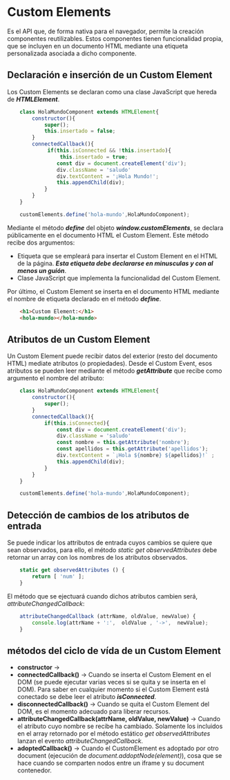 # Custom Elements
Es el API que, de forma nativa para el navegador, permite la creación componentes reutilizables. Estos componentes tienen funcionalidad propia, que se incluyen en un documento HTML mediante una etiqueta personalizada asociada a dicho componente.

## Declaración e inserción de un Custom Element
Los Custom Elements se declaran como una clase JavaScript que hereda de ***HTMLElement***. 

```javascript
    class HolaMundoComponent extends HTMLElement{
        constructor(){
            super();
            this.insertado = false;
        }
        connectedCallback(){
             if(this.isConnected && !this.insertado){
                 this.insertado = true;
                const div = document.createElement('div');
                div.className = 'saludo'
                div.textContent = '¡Hola Mundo!';
                this.appendChild(div);
            }
        }
    }

    customElements.define('hola-mundo',HolaMundoComponent);
```
Mediante el método ***define*** del objeto ***window.customElements***, se declara públicamente en el documento HTML el Custom Element. Este método recibe dos argumentos:

- Etiqueta que se empleará para insertar el Custom Element en el HTML de la página. ***Esta etiqueta debe declararse en minusculas y con al menos un guión***.
- Clase JavaScript que implementa la funcionalidad del Custom Element.

Por último, el Custom Element se inserta en el documento HTML mediante el nombre de etiqueta declarado en el método ***define***.

```html
    <h1>Custom Element:</h1>
    <hola-mundo></hola-mundo>
```

## Atributos de un Custom Element

Un Custom Element puede recibir datos del exterior (resto del documento HTML) mediate atributos (o propiedades). Desde el Custom Event, esos atributos se pueden leer mediante el método ***getAttribute*** que recibe como argumento el nombre del atributo:

```javascript
    class HolaMundoComponent extends HTMLElement{
        constructor(){
            super();
        }
        connectedCallback(){
            if(this.isConnected){
                const div = document.createElement('div');
                div.className = 'saludo'
                const nombre = this.getAttribute('nombre');
                const apellidos = this.getAttribute('apellidos');
                div.textContent = `¡Hola ${nombre} ${apellidos}!` ;
                this.appendChild(div);
            }
        }
    }

    customElements.define('hola-mundo',HolaMundoComponent);
```

## Detección de cambios de los atributos de entrada

Se puede indicar los attributos de entrada cuyos cambios se quiere que sean observados, para ello, el método *static get observedAttributes* debe retornar un array con los nombres de los atributos observados.

```javascript
    static get observedAttributes () {
        return [ 'num' ];
    }
```

El método que se ejectuará cuando dichos atributos cambien será, *attributeChangedCallback*: 
```javascript
    attributeChangedCallback (attrName, oldValue, newValue) {
        console.log(attrName + ':',  oldValue , '->',  newValue);
    }
```


## métodos del ciclo de vída de un Custom Element

- **constructor** -> 
- **connectedCallback()** -> Cuando se inserta el Custom Element en el DOM (se puede ejecutar varias veces si se quita y se inserta en el DOM). Para saber en cualquier momento si el Custom Element está conectado se debe leer el atributo ***isConnected***.
- **disconnectedCallback()** -> Cuando se quita el Custom Element del DOM, es el momento adecuado para liberar recursos.
- **attributeChangedCallback(attrName, oldValue, newValue)** -> Cuando el atributo cuyo nombre se recibe ha cambiado. Solamente los incluidos en el array retornado por el método estático *get observedAttributes* lanzan el evento *attributeChangedCallback*.
- **adoptedCallback()** -> Cuando el CustomElement es adoptado por otro document (ejecución de *document.addoptNode(element)*), cosa que se hace cuando se comparten nodos entre un iframe y su document contenedor.

